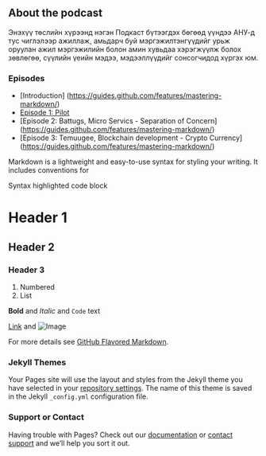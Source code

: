 ## About the podcast

Энэхүү төслийн хүрээнд нэгэн Подкаст бүтээгдэх бөгөөд үүндээ АНУ-д тус чиглэлээр ажиллаж, амьдарч буй мэргэжилтэнгүүдийг урьж оруулан ажил мэргэжилийн болон амин хувьдаа хэрэгжүүлж болох зөвлөгөө, сүүлийн үеийн мэдээ, мэдээллүүдийг сонсогчидод хүргэх юм.

### Episodes

- [Introduction] (https://guides.github.com/features/mastering-markdown/)
- [Episode 1: Pilot](#)
- [Episode 2: Battugs, Micro Servics - Separation of Concern] (https://guides.github.com/features/mastering-markdown/)
- [Episode 3: Temuugee, Blockchain development - Crypto Currency] (https://guides.github.com/features/mastering-markdown/)

Markdown is a lightweight and easy-to-use syntax for styling your writing. It includes conventions for

Syntax highlighted code block

# Header 1
## Header 2
### Header 3



1. Numbered
2. List

**Bold** and _Italic_ and `Code` text

[Link](url) and ![Image](src)

For more details see [GitHub Flavored Markdown](https://guides.github.com/features/mastering-markdown/).

### Jekyll Themes

Your Pages site will use the layout and styles from the Jekyll theme you have selected in your [repository settings](https://github.com/bilguuna/humans_of_mitpu/settings). The name of this theme is saved in the Jekyll `_config.yml` configuration file.

### Support or Contact

Having trouble with Pages? Check out our [documentation](https://help.github.com/categories/github-pages-basics/) or [contact support](https://github.com/contact) and we’ll help you sort it out.
